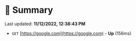 # 📖 Summary
Last updated: **11/12/2022, 12:38:43 PM**

- `GET` [https://google.com](https://google.com) - **Up** (156ms)
